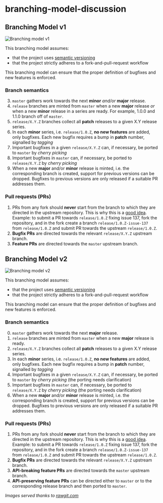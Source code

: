 # branching-model-discussion


## Branching Model v1

![Branching model v1](https://cdn.rawgit.com/robertodr/branching-model-discussion/0bb91fa7/images/branching_model-v1.png)

This branching model assumes:

* that the project uses [semantic versioning](http://semver.org)
* that the project strictly adheres to a fork-and-pull-request workflow

This branching model can ensure that the proper definition of bugfixes and new
features is enforced.

### Branch semantics

3. `master` gathers work towards the next **minor** _and/or_ **major** release.
1. `release` branches are minted from `master` when a new **major** release
   _or_ when a new **minor** release in a series are ready.
   For example, 1.0.0 and 1.1.0 branch off of `master`.
2. `release/X.Y.Z` branches collect all **patch** releases to a given X.Y
   release series.
3. In each **minor** series, i.e. `release/1.0.Z`, **no new features** are
   added, only bugfixes. Each new bugfix requires a bump in **patch** number,
   signalled by _tagging_
4. Important bugfixes in a given `release/X.Y.Z` can, if necessary, be ported
   to `master` by _cherry picking_
5. Important bugfixes in `master` can, if necessary, be ported to
   `release/X.Y.Z` by _cherry picking_
6. When a new **major** and/or **minor** release is minted, i.e. the
   corresponding branch is created, support for previous versions can be
   dropped. Bugfixes to previous versions are only released if a suitable PR
   addresses them.

### Pull requests (PRs)

1. PRs from any fork should __never__ start from the branch to which they are
   directed in the upstream repository.
   This is why this is a [good idea](http://blog.jasonmeridth.com/posts/do-not-issue-pull-requests-from-your-master-branch/).
   Example: to submit a PR towards `release/1.0.Z` fixing issue 137,
   fork the repository, and in the fork
   create a branch `release/1.0.Z-issue-137` from `release/1.0.Z`
   and submit PR towards the upstream `release/1.0.Z`.
2. **Bugfix PRs** are directed towards the relevant `release/X.Y.Z` upstream branch.
3. **Feature PRs** are directed towards the `master` upstream branch.

## Branching Model v2

![Branching model v2](https://cdn.rawgit.com/dev-cafe/branching-model/0c058d3128f54968/images/branching_model-v2.png)

This branching model assumes:

* that the project uses [semantic versioning](http://semver.org)
* that the project strictly adheres to a fork-and-pull-request workflow

This branching model can ensure that the proper definition of bugfixes and new
features is enforced.

### Branch semantics

0. `master` gathers work towards the next **major** release.
1. `release` branches are minted from `master` when a new **major** release is ready.
2. `release/X.Y.Z` branches collect all **patch** releases to a given X.Y
   release series.
3. In each **minor** series, i.e. `release/1.0.Z`, **no new features** are
   added, only bugfixes. Each new bugfix requires a bump in **patch** number,
   signalled by _tagging_
4. Important bugfixes in a given `release/X.Y.Z` can, if necessary, be ported
   to `master` by _cherry picking_ (the porting needs clarification)
5. Important bugfixes in `master` can, if necessary, be ported to
   `release/X.Y.Z` by _cherry picking_ (the porting needs clarification)
6. When a new **major** and/or **minor** release is minted, i.e. the
   corresponding branch is created, support for previous versions can be
   dropped. Bugfixes to previous versions are only released if a suitable PR
   addresses them.

### Pull requests (PRs)

1. PRs from any fork should __never__ start from the branch to which they are
   directed in the upstream repository.
   This is why this is a [good idea](http://blog.jasonmeridth.com/posts/do-not-issue-pull-requests-from-your-master-branch/).
   Example: to submit a PR towards `release/1.0.Z` fixing issue 137,
   fork the repository, and in the fork
   create a branch `release/1.0.Z-issue-137` from `release/1.0.Z`
   and submit PR towards the upstream `release/1.0.Z`.
2. **Bugfix PRs** are directed towards the relevant `release/X.Y.Z` upstream branch.
3. **API-breaking feature PRs** are directed towards the `master` upstream branch.
4. **API-preserving feature PRs** can be directed either to `master` or to the corresponding release branch and then ported to `master`.

_Images served thanks to [rawgit.com](https://rawgit.com)_
